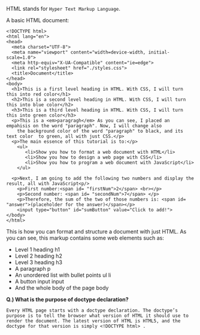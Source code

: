 HTML stands for ```Hyper Text Markup Language```.

A basic HTML document:

```
<!DOCTYPE html>
<html lang="en">
<head>
  <meta charset="UTF-8">
  <meta name="viewport" content="width=device-width, initial-scale=1.0">
  <meta http-equiv="X-UA-Compatible" content="ie=edge">
  <link rel="stylesheet" href="./styles.css">
  <title>Document</title>
</head>
<body>
  <h1>This is a first level heading in HTML. With CSS, I will turn this into red color</h1>
  <h2>This is a second level heading in HTML. With CSS, I will turn this into blue color</h2>
  <h3>This is a third level heading in HTML. With CSS, I will turn this into green color</h3>
  <p>This is a <em>paragragh</em> As you can see, I placed an empahisis on the word "paragraph". Now, I will change also
    the background color of the word "paragraph" to black, and its text color  to green, all with just CSS.</p>
  <p>The main essence of this tutorial is to:</p>
    <ul>
       <li>Show you how to format a web document with HTML</li>
       <li>Show you how to design a web page with CSS</li>
       <li>Show you how to program a web document with JavaScript</li>
    </ul>

  <p>Next, I am going to add the following two numbers and display the result, all with JavaScript<p/>
    <p>First number:<span id= "firstNum">2</span> <br></p>
    <p>Second number: <span id= "secondNum">7</span> </p>
    <p>Therefore, the sum of the two of those numbers is: <span id= "answer">(placeholder for the answer)</span></p>
    <input type="button" id="sumButton" value="Click to add!">
</body>
</html>
```

This is how you can format and structure a document with just HTML. As you can see, this markup contains some web elements such as:

- Level 1 heading h1
- Level 2 heading h2
- Level 3 heading h3
- A paragraph  p
- An unordered list with bullet points  ul li
- A button input input
- And the whole body of the page body


**Q.) What is the purpose of doctype declaration?**

```
Every HTML page starts with a doctype declaration. The doctype’s purpose is to tell the browser what version of HTML it should use to render the document. The latest version of HTML is HTML5, and the doctype for that version is simply <!DOCTYPE html> .
```


